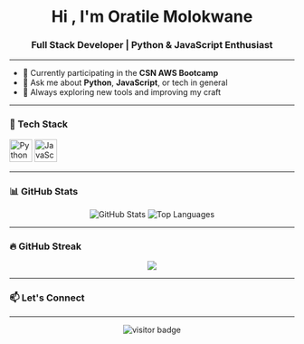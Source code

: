 <h1 align="center">Hi , I'm Oratile Molokwane</h1>
<h3 align="center">Full Stack Developer  | Python & JavaScript Enthusiast</h3>

---

- 🌱 Currently participating in the **CSN AWS Bootcamp**
- 💬 Ask me about **Python**, **JavaScript**, or tech in general
- 🚀 Always exploring new tools and improving my craft

---

### 🧰 Tech Stack
<p align="left">
  <img src="https://cdn.jsdelivr.net/gh/devicons/devicon/icons/python/python-original.svg" width="40" alt="Python"/>
  <img src="https://cdn.jsdelivr.net/gh/devicons/devicon/icons/javascript/javascript-original.svg" width="40" alt="JavaScript"/>
</p>

---

### 📊 GitHub Stats
<p align="center">
  <img src="https://github-readme-stats.vercel.app/api?username=oratilem&show_icons=true&theme=radical" alt="GitHub Stats" />
  <img src="https://github-readme-stats.vercel.app/api/top-langs/?username=oratilem&layout=compact&theme=radical" alt="Top Languages" />
</p>

---

### 🔥 GitHub Streak
<p align="center">
  <img src="https://streak-stats.demolab.com?user=oratilem&theme=radical&hide_border=false" />
</p>

---

### 📫 Let's Connect
<p align="left">
  <!-- Add your social links here -->
  <!-- Example: -->
  <!-- <a href="https://linkedin.com/in/YOURUSERNAME" target="_blank"><img src="https://cdn.jsdelivr.net/gh/devicons/devicon/icons/linkedin/linkedin-original.svg" width="30"/></a> -->
</p>

---

<!-- Visitor Badge -->
<p align="center">
  <img src="https://visitor-badge.laobi.icu/badge?page_id=oratilem.oratilem" alt="visitor badge"/>
</p>
